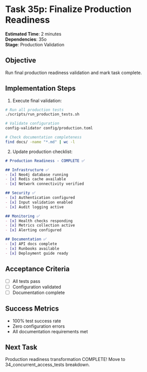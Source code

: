 # Task 35p: Finalize Production Readiness

**Estimated Time**: 2 minutes  
**Dependencies**: 35o  
**Stage**: Production Validation  

## Objective
Run final production readiness validation and mark task complete.

## Implementation Steps

1. Execute final validation:
```bash
# Run all production tests
./scripts/run_production_tests.sh

# Validate configuration
config-validator config/production.toml

# Check documentation completeness
find docs/ -name "*.md" | wc -l
```

2. Update production checklist:
```markdown
# Production Readiness - COMPLETE ✅

## Infrastructure ✅
- [x] Neo4j database running
- [x] Redis cache available  
- [x] Network connectivity verified

## Security ✅
- [x] Authentication configured
- [x] Input validation enabled
- [x] Audit logging active

## Monitoring ✅
- [x] Health checks responding
- [x] Metrics collection active
- [x] Alerting configured

## Documentation ✅
- [x] API docs complete
- [x] Runbooks available
- [x] Deployment guide ready
```

## Acceptance Criteria
- [ ] All tests pass
- [ ] Configuration validated
- [ ] Documentation complete

## Success Metrics
- 100% test success rate
- Zero configuration errors
- All documentation requirements met

## Next Task
Production readiness transformation COMPLETE! 
Move to 34_concurrent_access_tests breakdown.